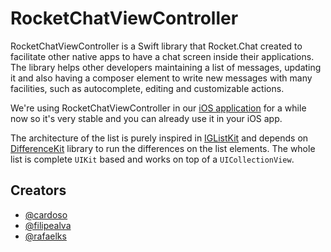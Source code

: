 # RocketChatViewController

RocketChatViewController is a Swift library that Rocket.Chat created to facilitate other native apps to have a chat screen inside their applications. The library helps other developers maintaining a list of messages, updating it and also having a composer element to write new messages with many facilities, such as autocomplete, editing and customizable actions.

We're using RocketChatViewController in our [iOS application](https://github.com/RocketChat/Rocket.Chat.iOS) for a while now so it's very stable and you can already use it in your iOS app.

The architecture of the list is purely inspired in [IGListKit](https://github.com/Instagram/IGListKit) and depends on [DifferenceKit](https://github.com/ra1028/DifferenceKit) library to run the differences on the list elements. The whole list is complete `UIKit` based and works on top of a `UICollectionView`.

## Creators

- [@cardoso](https://github.com/cardoso)
- [@filipealva](https://github.com/filipealva)
- [@rafaelks](https://github.com/rafaelks)
